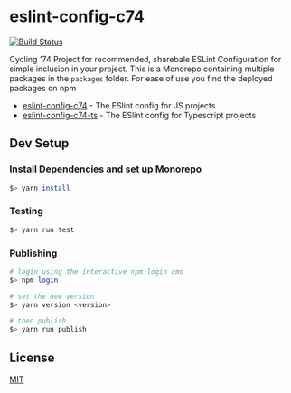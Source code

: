 # eslint-config-c74
[![Build Status](https://travis-ci.org/Cycling74/eslint-config-c74.svg?branch=master)](https://travis-ci.org/Cycling74/eslint-config-c74)

Cycling '74 Project for recommended, sharebale ESLint Configuration for simple inclusion in your project. This is a Monorepo containing multiple packages in the `packages` folder. For ease of use you find the deployed packages on npm

* [eslint-config-c74](https://www.npmjs.com/package/eslint-config-c74) - The ESlint config for JS projects
* [eslint-config-c74-ts](https://www.npmjs.com/package/eslint-config-c74) - The ESlint config for Typescript projects

## Dev Setup

### Install Dependencies and set up Monorepo

```sh
$> yarn install
```

### Testing
```sh
$> yarn run test
```

### Publishing

```sh
# login using the interactive npm login cmd
$> npm login

# set the new version
$> yarn version <version>

# then publish
$> yarn run publish
```

## License

[MIT](LICENSE)
